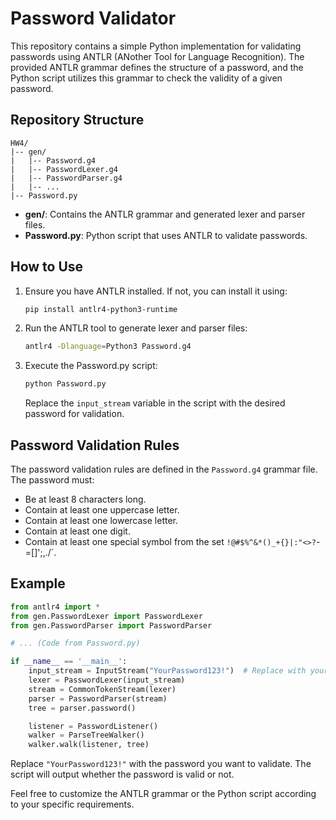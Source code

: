 # Password Validator

This repository contains a simple Python implementation for validating passwords using ANTLR (ANother Tool for Language Recognition). The provided ANTLR grammar defines the structure of a password, and the Python script utilizes this grammar to check the validity of a given password.

## Repository Structure

```
HW4/
|-- gen/
|   |-- Password.g4
|   |-- PasswordLexer.g4
|   |-- PasswordParser.g4
|   |-- ...
|-- Password.py
```

- **gen/**: Contains the ANTLR grammar and generated lexer and parser files.
- **Password.py**: Python script that uses ANTLR to validate passwords.

## How to Use

1. Ensure you have ANTLR installed. If not, you can install it using:

    ```bash
    pip install antlr4-python3-runtime
    ```

2. Run the ANTLR tool to generate lexer and parser files:

    ```bash
    antlr4 -Dlanguage=Python3 Password.g4
    ```

3. Execute the Password.py script:

    ```bash
    python Password.py
    ```

   Replace the `input_stream` variable in the script with the desired password for validation.

## Password Validation Rules

The password validation rules are defined in the `Password.g4` grammar file. The password must:

- Be at least 8 characters long.
- Contain at least one uppercase letter.
- Contain at least one lowercase letter.
- Contain at least one digit.
- Contain at least one special symbol from the set `!@#$%^&*()_+{}|:"<>?`-=[]\';,./`.

## Example

```python
from antlr4 import *
from gen.PasswordLexer import PasswordLexer
from gen.PasswordParser import PasswordParser

# ... (Code from Password.py)

if __name__ == '__main__':
    input_stream = InputStream("YourPassword123!")  # Replace with your desired password
    lexer = PasswordLexer(input_stream)
    stream = CommonTokenStream(lexer)
    parser = PasswordParser(stream)
    tree = parser.password()

    listener = PasswordListener()
    walker = ParseTreeWalker()
    walker.walk(listener, tree)
```

Replace `"YourPassword123!"` with the password you want to validate. The script will output whether the password is valid or not.

Feel free to customize the ANTLR grammar or the Python script according to your specific requirements.